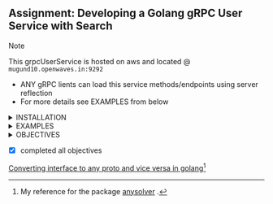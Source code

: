 ## Assignment: Developing a Golang gRPC User Service with Search

> [!NOTE]
> This grpcUserService is hosted on aws and located @ `mugund10.openwaves.in:9292`
   * ANY gRPC lients can load this service methods/endpoints using server reflection
   * For more details see EXAMPLES from below
   [^1]: My reference for the package [anysolver](/pkg/anysolver/anysolver.go) .

<details> 
<summary> INSTALLATION </summary>

### Docker


```shell
# Download image
docker pull mugundhan10/userservice:latest
# Run the service
docker run -d -p 9292:9292 mugundhan10/userservice:latest
```

### From source

```shell
# clone the repo
git clone https://github.com/mugund10/grpcuserservice.git

# build and run
cd grpcuserservice
go build  ./cmd/server/ && ./server

```


</details>



<details> 
<summary> EXAMPLES </summary>



## Using grpcurl

* ### To Install
    ```shell
    go install github.com/fullstorydev/grpcurl/cmd/grpcurl@latest
    ```

> [!TIP]
> use localhost when running locally and the port will be same ex: localhost:9292

* ### TO get Info
    *   About service
        ```shell
         
         grpcurl --plaintext mugund10.openwaves.in:9292 list Userservice
        ```
         returns `
            Userservice.Fetchuser
            Userservice.Fetchusers
            Userservice.Search
            `

    *   About Endpoints
        ```shell
         grpcurl --plaintext mugund10.openwaves.in:9292 describe Userservice.Fetchuser
        ```
         returns `
            Userservice.Fetchuser is a method:
            rpc Fetchuser ( .Requestid ) returns ( .User );
            `
            
    *   About Requests
        ```shell
         grpcurl --plaintext mugund10.openwaves.in:9292 describe .Requestid
        ```
         returns `
            Requestid is a message:
            message Requestid {
             int64 id = 1;
            }
            `

> [!IMPORTANT]
> change your directory to cmd/client to access the json files


* ### TO Call a gRPCServer

    *   Endpoint Fetchuser
        ```shell
        grpcurl --plaintext -d @ mugund10.openwaves.in:9292 Userservice.Fetchuser < fetchuser.json
        ```
         returns `
            {
                 "id": "10",
                 "fname": "Axar Patel",
                 "city": "AHMEDABAD",
                 "phone": "9493423245",
                 "height": 6,
                 "married": true
            }
            `
        
        where Fetchuser.json contains 
        ``  {
            "id": 10
            }
        ``

    *   Endpoint Fetchusers
        ```shell
         grpcurl --plaintext -d @ mugund10.openwaves.in:9292 Userservice.Fetchusers < fetchusers.json
        ```
         returns `
                        {
            "user": [
                {
                "id": "6",
                "fname": "Jasprit Bumrah",
                "city": "AHMEDABAD",
                "phone": "9467633467",
                "height": 6.6
                },
                {
                "id": "4",
                "fname": "Rishabh Pant",
                "city": "ROORKEE",
                "phone": "9323891212",
                "height": 5.8
                },
                {
                "id": "3",
                "fname": "Virat Kohli",
                "city": "DELHI",
                "phone": "9275843489",
                "height": 6.4,
                "married": true
                },
                {
                "id": "2",
                "fname": "Yashasvi Jaiswal",
                "city": "BHADOHI",
                "phone": "9014313478",
                "height": 5.3
                }
            ]
            }
            `
        
        where Fetchusers.json contains 
        ``  {
            "id": [
                {
                    "id": "6"
                },
                {
                    "id": "4"
                },
                {
                    "id": "3"
                },
                {
                    "id": "2"
                }
            ]
           }
        ``

    *   Endpoint Search
        ```shell
         grpcurl --plaintext -d @ mugund10.openwaves.in:9292 Userservice.Search < search3.json
        ```
         returns `
                        {
            "user": [
                {
                "id": "1",
                "fname": "Rohit Sharma",
                "city": "MUMBAI",
                "phone": "903248732",
                "height": 5.2,
                "married": true
                },
                {
                "id": "3",
                "fname": "Virat Kohli",
                "city": "DELHI",
                "phone": "9275843489",
                "height": 6.4,
                "married": true
                },
                {
                "id": "7",
                "fname": "Ravindra Jadeja",
                "city": "AHMEDABAD",
                "phone": "9219028912",
                "height": 5.3,
                "married": true
                },
                {
                "id": "10",
                "fname": "Axar Patel",
                "city": "AHMEDABAD",
                "phone": "9493423245",
                "height": 6,
                "married": true
                },
                {
                "id": "11",
                "fname": "Hrithik Roshan",
                "city": "MUMBAI",
                "phone": "9032433732",
                "height": 5.2,
                "married": true
                },
                {
                "id": "13",
                "fname": "ShahRukh Khan",
                "city": "DELHI",
                "phone": "9278448912",
                "height": 6.4,
                "married": true
                },
                {
                "id": "14",
                "fname": "Ajay Devgan",
                "city": "DELHI",
                "phone": "9322321278",
                "height": 5.8,
                "married": true
                },
                {
                "id": "15",
                "fname": "Kapil Dev",
                "city": "FAZILKA",
                "phone": "9034622342",
                "height": 5.1,
                "married": true
                },
                {
                "id": "16",
                "fname": "Navdeep Asija",
                "city": "FAZILKA",
                "phone": "9464563467",
                "height": 6.6,
                "married": true
                },
                {
                "id": "18",
                "fname": "Ram Nath Kovind",
                "city": "KANPUR",
                "phone": "9356324460",
                "height": 5.9,
                "married": true
                },
                {
                "id": "19",
                "fname": "Sundar Pichai",
                "city": "CHENNAI",
                "phone": "9023435832",
                "height": 6.2,
                "married": true
                },
                {
                "id": "20",
                "fname": "Lady Andal amma",
                "city": "CHENNAI",
                "phone": "9432423245",
                "height": 6,
                "married": true
                }
            ]
            }
            `
        
        where Fetchuser.json contains 
        `` {
            "field": "married",
            "value": {
            "@type": "type.googleapis.com/google.protobuf.BoolValue",
            "value": true
            }
          }``
            

</details>


<details> 
<summary> OBJECTIVES </summary>

1. Your task in this assessment is to create a Golang gRPC service that provides specific functionalities for managing user details and includes a search capability. The primary objectives are as follows:
2. Simulate a database by maintaining a list of user details within a variable.
3. Create gRPC endpoints for fetching user details based on a user ID and retrieving a list of 
   user details based on a list of user IDs.
4. Implement a search functionality to find user details based on specific criteria.

### Sample User Model:

{"id": 1, "fname": "Steve", "city": "LA", "phone": 1234567890, "height": 5.8, "Married": true}



### Maintain Code Quality and Design: 
1. Ensure that the code is well-structured and follows best practices.
2. Apply suitable design patterns to enhance the maintainability and extensibility of your service.



### Develop and Test APIs:
1. Implement the specified gRPC service methods to accomplish the tasks.
2. Write comprehensive unit tests to verify the correctness of your APIs.



### Input Validation and Response Handling:
1. Validate incoming requests to ensure they adhere to the defined requirements.
2. Handle requests appropriately and respond with meaningful messages, especially in the case of errors.



### Implement Search Functionality:
1. Create a search endpoint that allows users to search for specific user details based on criteria (e.g., city, phone number, marital status, etc.).



### Cover Edge Cases:
1. Identify potential edge cases and consider these in your implementation to provide robust and reliable functionality.



### Extra Brownie Points:
1. Use design patterns creatively to improve your service's architecture and efficiency.
2. Containerize the entire application using Docker for easy deployment and scaling.



### Mode of Submission:
Create a private GitHub repository for your project.
Include a README.md file in your repository with detailed instructions on how to:
   1. Build and run the application.
   2. Access the gRPC service endpoints.
   3. Provide any necessary configuration details.
 Share the link to your GitHub repository, and if necessary, provide a ZIP archive or a Google Drive link for submission.

 

Deadline: The deadline for submitting the assignment is in 4 days.

Location Requirement: This role is based in India, and we kindly request that only candidates located in India apply for this position.



Disclaimer: Please note that this assignment is solely for the purpose of assessment. Totality Corp will not use it for any other purpose than intended above.


</details>


- [x] completed all objectives

[Converting interface to any proto and vice versa in golang](https://ravina01997.medium.com/converting-interface-to-any-proto-and-vice-versa-in-golang-27badc3e23f1)[^1]




